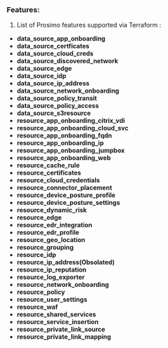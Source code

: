 ### Features:

1. List of Prosimo features supported via Terraform :
  - **data_source_app_onboarding**
  - **data_source_certficates**
  - **data_source_cloud_creds**
  - **data_source_discovered_network**
  - **data_source_edge**
  - **data_source_idp**
  - **data_source_ip_address**
  - **data_source_network_onboarding**
  - **data_source_policy_transit**
  - **data_source_policy_access**
  - **data_source_s3resource**
  - **resource_app_onboarding_citrix_vdi**
  - **resource_app_onboarding_cloud_svc**
  - **resource_app_onboarding_fqdn**
  - **resource_app_onboarding_ip**
  - **resource_app_onboarding_jumpbox**
  - **resource_app_onboarding_web**
  - **resource_cache_rule**
  - **resource_certificates**
  - **resource_cloud_credentials**
  - **resource_connector_placement**
  - **resource_device_posture_profile**
  - **resource_device_posture_settings**
  - **resource_dynamic_risk**
  - **resource_edge**
  - **resource_edr_integration**
  - **resource_edr_profile**
  - **resource_geo_location**
  - **resource_grouping**
  - **resource_idp**
  - **resource_ip_address(Obsolated)**
  - **resource_ip_reputation**
  - **resource_log_exporter**
  - **resource_network_onboarding**
  - **resource_policy**
  - **resource_user_settings**
  - **resource_waf**
  - **resource_shared_services**
  - **resource_service_insertion**
  - **resource_private_link_source**
  - **resource_private_link_mapping**
